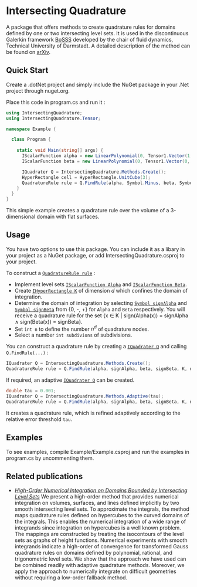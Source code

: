 # Intersecting Quadrature 

A package that offers methods to create quadrature rules for domains defined by one or two intersecting level sets.
It is used in the discontinuous Galerkin framework [BoSSS](https://github.com/FDYdarmstadt/BoSSS) developed by the chair of fluid dynamics, Technical University of Darmstadt. A detailed description of the method can be found on [arXiv](https://doi.org/10.48550/arXiv.2308.10698).

## Quick Start

Create a .dotNet project and simply include the NuGet package in your .Net project through nuget.org.

Place this code in program.cs and run it :
```cs
using IntersectingQuadrature;
using IntersectingQuadrature.Tensor;

namespace Example {

  class Program {
    
    static void Main(string[] args) {
      IScalarFunction alpha = new LinearPolynomial(0, Tensor1.Vector(1, 0, 0));
      IScalarFunction beta = new LinearPolynomial(0, Tensor1.Vector(0, 1, 0));

      IQuadrater Q = IntersectingQuadrature.Methods.Create();
      HyperRectangle cell = HyperRectangle.UnitCube(3);
      QuadratureRule rule = Q.FindRule(alpha, Symbol.Minus, beta, Symbol.Minus, cell, 3);
    }
  }
}
```
This simple example creates a quadrature rule over the volume of a 3-dimensional domain with flat surfaces.

## Usage

You have two options to use this package. You can include it as a libary in your project as a NuGet package, or 
add IntersectingQuadrature.csproj to your project. 

To construct a [`QuadratureRule rule`](api/IntersectingQuadrature.QuadratureRule.yml) : 
- Implement level sets [`IScalarFunction Alpha`](api/TensorAnalysis.IScalarFunction.yml) 
  and [`IScalarFunction Beta`](api/TensorAnalysis.IScalarFunction.yml). 
- Create [`IHyperRectangle K`](api/IntersectingQuadrature.HyperRectangle.yml) of dimension *d* which confines the domain of integration.
- Determine the domain of integration by selecting 
  [`Symbol signAlpha`](api/IntersectingQuadrature.Symbol.yml) and [`Symbol signBeta`](api/IntersectingQuadrature.Symbol.yml) from {0, -, +} for `Alpha` and `Beta` respectively. 
  You will receive a quadrature rule for the set {x &isin; K | sign(Alpha(x)) = signAlpha &and; sign(Beta(x)) = signBeta}.
- Set `int n` to define the number *n<sup>d</sup>* of quadrature nodes.
- Select a number `int subdivions` of subdivisions.


You can construct a quadrature rule by creating a [`IQuadrater Q`](api/IntersectingQuadrature.IQuadrater.yml) and calling 
`Q.FindRule(...)` :    
```cs
IQuadrater Q = IntersectingQuadrature.Methods.Create();
QuadratureRule rule = Q.FindRule(alpha, signAlpha, beta, signBeta, K, n, subdivisions);
```
If required, an adaptive [`IQuadrater Q`](api/IntersectingQuadrature.IQuadrater.yml) can be created.
```cs
double tau = 0.001;
IQuadrater Q = IntersectingQuadrature.Methods.Adaptive(tau);
QuadratureRule rule = Q.FindRule(alpha, signAlpha, beta, signBeta, K, n, subdivisions);
```
It creates a quadrature rule, which is refined adaptively according to the relative error threshold `tau`. 


## Examples
To see examples, compile Example/Example.csproj and run the examples in program.cs by uncommenting them.  

## Related publications
- [*High-Order Numerical Integration on Domains Bounded by Intersecting Level Sets*](https://doi.org/10.48550/arXiv.2308.10698)
  We present a high-order method that provides numerical integration on volumes, surfaces, and lines defined implicitly by two smooth intersecting level sets. To approximate the integrals, the method maps quadrature rules defined on hypercubes to the curved domains of the integrals. This enables the numerical integration of a wide range of integrands since integration on hypercubes is a well known problem. The mappings are constructed by treating the isocontours of the level sets as graphs of height functions. Numerical experiments with smooth integrands indicate a high-order of convergence for transformed Gauss quadrature rules on domains defined by polynomial, rational, and trigonometric level sets. We show that the approach we have used can be combined readily with adaptive quadrature methods. Moreover, we apply the approach to numerically integrate on difficult geometries without requiring a low-order fallback method.
